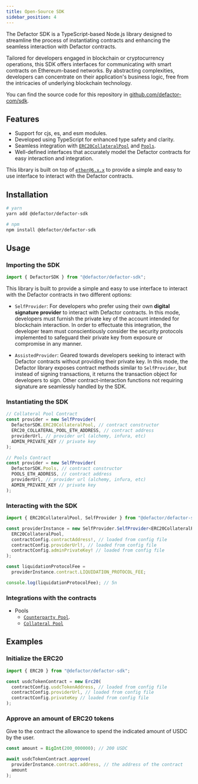 ```yaml
---
title: Open-Source SDK
sidebar_position: 4
---
```


The Defactor SDK is a TypeScript-based Node.js library designed to streamline the process of instantiating contracts and enhancing the seamless interaction with Defactor contracts.

Tailored for developers engaged in blockchain or cryptocurrency operations, this SDK offers interfaces for communicating with smart contracts on Ethereum-based networks. By abstracting complexities, developers can concentrate on their application's business logic, free from the intricacies of underlying blockchain technology.

You can find the source code for this repository in [github.com/defactor-com/sdk](https://github.com/defactor-com/sdk/).

## Features

- Support for cjs, es, and esm modules.
- Developed using TypeScript for enhanced type safety and clarity.
- Seamless integration with [`ERC20CollateralPool`](/docs/pools/back-end-api/sdk/collateral-pool) and [`Pools`](/docs/pools/back-end-api/sdk/counterparty-pool).
- Well-defined interfaces that accurately model the Defactor contracts for easy interaction and integration.

This library is built on top of [`ether@6.x.x`](https://docs.ethers.org/v6/api/contract/) to provide a simple and easy to use interface to interact with the Defactor contracts.

## Installation

```bash
# yarn
yarn add @defactor/defactor-sdk

# npm
npm install @defactor/defactor-sdk
```

## Usage

### Importing the SDK

```typescript
import { DefactorSDK } from "@defactor/defactor-sdk";
```

This library is built to provide a simple and easy to use interface to interact with the Defactor contracts in two different options:

- `SelfProvider`: For developers who prefer using their own **digital signature provider** to interact with Defactor contracts. In this mode, developers must furnish the private key of the account intended for blockchain interaction. In order to effectuate this integration, the developer team must conscientiously consider the security protocols implemented to safeguard their private key from exposure or compromise in any manner.

- `AssistedProvider`: Geared towards developers seeking to interact with Defactor contracts without providing their private key. In this mode, the Defactor library exposes contract methods similar to `SelfProvider`, but instead of signing transactions, it returns the transaction object for developers to sign. Other contract-interaction functions not requiring signature are seamlessly handled by the SDK.

### Instantiating the SDK

```typescript
// Collateral Pool Contract
const provider = new SelfProvider(
  DefactorSDK.ERC20CollateralPool, // contract constructor
  ERC20_COLLATERAL_POOL_ETH_ADDRESS, // contract address
  providerUrl, // provider url (alchemy, infura, etc)
  ADMIN_PRIVATE_KEY // private key
);

// Pools Contract
const provider = new SelfProvider(
  DefactorSDK.Pools, // contract constructor
  POOLS_ETH_ADDRESS, // contract address
  providerUrl, // provider url (alchemy, infura, etc)
  ADMIN_PRIVATE_KEY // private key
);
```

### Interacting with the SDK

```typescript
import { ERC20CollateralPool, SelfProvider } from "@defactor/defactor-sdk";

const providerInstance = new SelfProvider.SelfProvider<ERC20CollateralPool>(
  ERC20CollateralPool,
  contractConfig.contractAddress!, // loaded from config file
  contractConfig.providerUrl!, // loaded from config file
  contractConfig.adminPrivateKey! // loaded from config file
);

const liquidationProtocolFee =
  providerInstance.contract.LIQUIDATION_PROTOCOL_FEE;

console.log(liquidationProtocolFee); // 5n
```

### Integrations with the contracts

- Pools
  - [`Counterparty Pool`](/docs/pools/back-end-api/sdk/counterparty-pool).
  - [`Collateral Pool`](/docs/pools/back-end-api/sdk/collateral-pool)

## Examples

### Initialize the ERC20

```typescript
import { ERC20 } from "@defactor/defactor-sdk";

const usdcTokenContract = new Erc20(
  contractConfig.usdcTokenAddress, // loaded from config file
  contractConfig.providerUrl, // loaded from config file
  contractConfig.privateKey // loaded from config file
);
```

### Approve an amount of ERC20 tokens

Give to the contract the allowance to spend the indicated amount of USDC by the user.

```typescript
const amount = BigInt(200_000000); // 200 USDC

await usdcTokenContract.approve(
  providerInstance.contract.address, // the address of the contract
  amount
);
```
